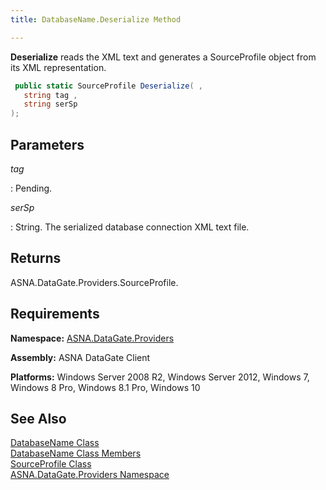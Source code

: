 ```yaml
---
title: DatabaseName.Deserialize Method

---
```


**Deserialize** reads the XML text and generates a SourceProfile object from its XML representation.

```cs
 public static SourceProfile Deserialize( ,
   string tag ,
   string serSp
);
```


## Parameters



 *tag* 

: Pending. 

 *serSp* 

: String. The serialized database connection XML text file.
							


## Returns

ASNA.DataGate.Providers.SourceProfile.
## Requirements

**Namespace:** [ ASNA.DataGate.Providers](datagate-providers-namespace.html) 

**Assembly:** ASNA DataGate Client

**Platforms:** Windows Server 2008 R2, Windows Server 2012, Windows 7, Windows 8 Pro, Windows 8.1 Pro, Windows 10
## See Also


[DatabaseName Class](database-name-class.html)
      <br />
[DatabaseName Class Members](database-name-members.html)
      <br />
[SourceProfile Class](source-profile-class.html)
      <br />
[ASNA.DataGate.Providers Namespace](datagate-providers-namespace.html)

